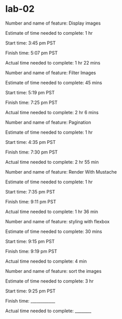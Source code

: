 # lab-02

Number and name of feature: Display images

Estimate of time needed to complete: 1 hr

Start time: 3:45 pm PST

Finish time: 5:07 pm PST

Actual time needed to complete: 1 hr 22 mins


Number and name of feature: Filter Images

Estimate of time needed to complete: 45 mins

Start time: 5:19 pm PST

Finish time: 7:25 pm PST

Actual time needed to complete: 2 hr 6 mins





Number and name of feature: Pagination

Estimate of time needed to complete: 1 hr

Start time: 4:35 pm PST

Finish time: 7:30 pm PST

Actual time needed to complete: 2 hr 55 min

Number and name of feature: Render With Mustache

Estimate of time needed to complete: 1 hr

Start time: 7:35 pm PST

Finish time: 9:11 pm PST

Actual time needed to complete: 1 hr 36 min


Number and name of feature: styling with flexbox

Estimate of time needed to complete: 30 mins

Start time: 9:15 pm PST

Finish time: 9:19 pm PST

Actual time needed to complete: 4 min


Number and name of feature: sort the images

Estimate of time needed to complete: 3 hr

Start time: 9:25 pm PST

Finish time: ____________

Actual time needed to complete: ________

